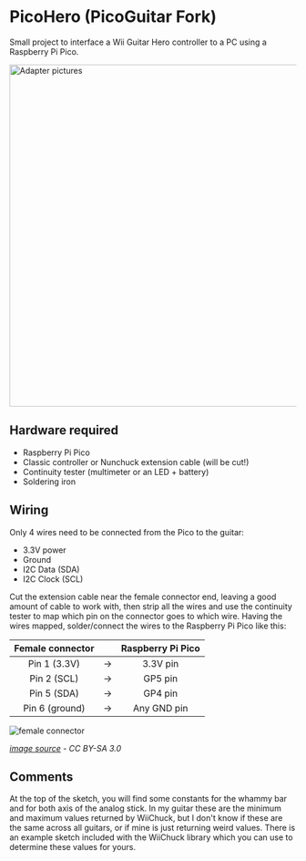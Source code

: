 # PicoHero (PicoGuitar Fork)
Small project to interface a Wii Guitar Hero controller to a PC using a Raspberry Pi Pico.

<img src="https://raw.githubusercontent.com/v4rgas/PicoHero/refs/heads/main/PicoGuitar_adapter.jpg" alt="Adapter pictures" width="600"/>

## Hardware required
- Raspberry Pi Pico
- Classic controller or Nunchuck extension cable (will be cut!)
- Continuity tester (multimeter or an LED + battery)
- Soldering iron

## Wiring
Only 4 wires need to be connected from the Pico to the guitar:
- 3.3V power
- Ground
- I2C Data (SDA)
- I2C Clock (SCL)

Cut the extension cable near the female connector end, leaving a good amount of cable to work with, then strip all the wires and use the continuity tester to map which pin on the connector goes to which wire.
Having the wires mapped, solder/connect the wires to the Raspberry Pi Pico like this:

|Female connector|   |Raspberry Pi Pico|
|:--------------:|:-:|:---------------:|
|Pin 1 (3.3V)    |-> |3.3V pin         |
|Pin 2 (SCL)     |-> |GP5 pin          |
|Pin 5 (SDA)     |-> |GP4 pin          |
|Pin 6 (ground)  |-> |Any GND pin      |

![female connector](nunchuck_port.png)

_[image source](https://en.wikipedia.org/wiki/File:Conectores_nunchuk_wiimote.png) - CC BY-SA 3.0_

## Comments
At the top of the sketch, you will find some constants for the whammy bar and for both axis of the analog stick. In my guitar these are the minimum and maximum values returned by WiiChuck, but I don't know if these are the same across all guitars, or if mine is just returning weird values. There is an example sketch included with the WiiChuck library which you can use to determine these values for yours.
